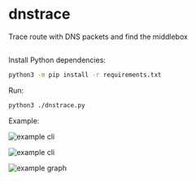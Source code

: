 # dnstrace
Trace route with DNS packets and find the middlebox


## 

Install Python dependencies:

```sh
python3 -m pip install -r requirements.txt
```

Run:

```sh
python3 ./dnstrace.py
```

Example:

![example cli](https://user-images.githubusercontent.com/12384263/137825581-e2bd4bdb-874f-4fad-9a54-6c39beab0398.png)

![example cli](https://user-images.githubusercontent.com/12384263/137825216-e76ddeaa-0592-422b-a08b-bd44329a6934.png)

![example graph](https://user-images.githubusercontent.com/12384263/137825263-b5bc658e-a5af-47e3-9839-d1c75fa6be1b.png)


